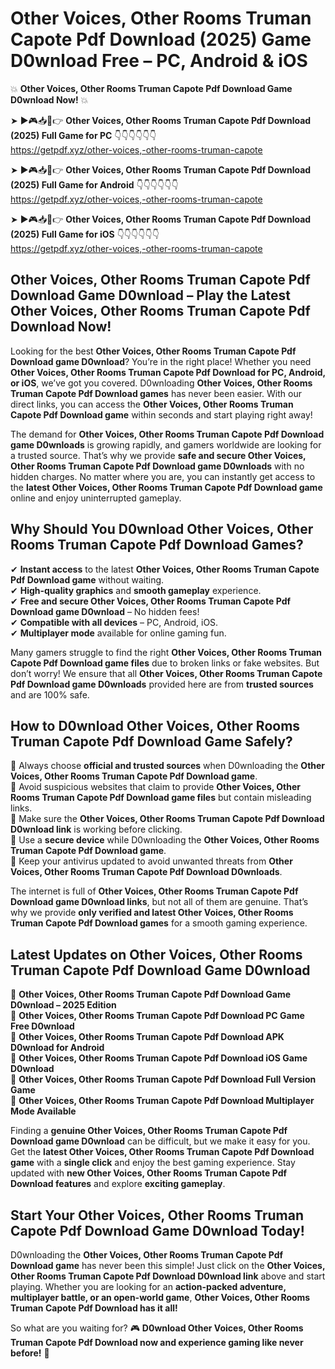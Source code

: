 # Other Voices, Other Rooms Truman Capote Pdf Download (2025) Game D0wnload Free – PC, Android & iOS

💥 **Other Voices, Other Rooms Truman Capote Pdf Download Game D0wnload Now!** 💥  

➤ ►🎮📥📱👉 **Other Voices, Other Rooms Truman Capote Pdf Download (2025) Full Game for PC** 👇👇👇👇👇👇  
https://getpdf.xyz/other-voices,-other-rooms-truman-capote  

➤ ►🎮📥📱👉 **Other Voices, Other Rooms Truman Capote Pdf Download (2025) Full Game for Android** 👇👇👇👇👇👇  
https://getpdf.xyz/other-voices,-other-rooms-truman-capote  

➤ ►🎮📥📱👉 **Other Voices, Other Rooms Truman Capote Pdf Download (2025) Full Game for iOS** 👇👇👇👇👇👇  
https://getpdf.xyz/other-voices,-other-rooms-truman-capote  

## Other Voices, Other Rooms Truman Capote Pdf Download Game D0wnload – Play the Latest Other Voices, Other Rooms Truman Capote Pdf Download Now!

Looking for the best **Other Voices, Other Rooms Truman Capote Pdf Download game D0wnload**? You’re in the right place! Whether you need **Other Voices, Other Rooms Truman Capote Pdf Download for PC, Android, or iOS**, we’ve got you covered. D0wnloading **Other Voices, Other Rooms Truman Capote Pdf Download games** has never been easier. With our direct links, you can access the **Other Voices, Other Rooms Truman Capote Pdf Download game** within seconds and start playing right away!  

The demand for **Other Voices, Other Rooms Truman Capote Pdf Download game D0wnloads** is growing rapidly, and gamers worldwide are looking for a trusted source. That’s why we provide **safe and secure Other Voices, Other Rooms Truman Capote Pdf Download game D0wnloads** with no hidden charges. No matter where you are, you can instantly get access to the **latest Other Voices, Other Rooms Truman Capote Pdf Download game** online and enjoy uninterrupted gameplay.  

## **Why Should You D0wnload Other Voices, Other Rooms Truman Capote Pdf Download Games?**  

✔ **Instant access** to the latest **Other Voices, Other Rooms Truman Capote Pdf Download game** without waiting.  
✔ **High-quality graphics** and **smooth gameplay** experience.  
✔ **Free and secure Other Voices, Other Rooms Truman Capote Pdf Download game D0wnload** – No hidden fees!  
✔ **Compatible with all devices** – PC, Android, iOS.  
✔ **Multiplayer mode** available for online gaming fun.  

Many gamers struggle to find the right **Other Voices, Other Rooms Truman Capote Pdf Download game files** due to broken links or fake websites. But don’t worry! We ensure that all **Other Voices, Other Rooms Truman Capote Pdf Download game D0wnloads** provided here are from **trusted sources** and are 100% safe.  

## **How to D0wnload Other Voices, Other Rooms Truman Capote Pdf Download Game Safely?**  

📌 Always choose **official and trusted sources** when D0wnloading the **Other Voices, Other Rooms Truman Capote Pdf Download game**.  
📌 Avoid suspicious websites that claim to provide **Other Voices, Other Rooms Truman Capote Pdf Download game files** but contain misleading links.  
📌 Make sure the **Other Voices, Other Rooms Truman Capote Pdf Download D0wnload link** is working before clicking.  
📌 Use a **secure device** while D0wnloading the **Other Voices, Other Rooms Truman Capote Pdf Download game**.  
📌 Keep your antivirus updated to avoid unwanted threats from **Other Voices, Other Rooms Truman Capote Pdf Download D0wnloads**.  

The internet is full of **Other Voices, Other Rooms Truman Capote Pdf Download game D0wnload links**, but not all of them are genuine. That’s why we provide **only verified and latest Other Voices, Other Rooms Truman Capote Pdf Download games** for a smooth gaming experience.  

## **Latest Updates on Other Voices, Other Rooms Truman Capote Pdf Download Game D0wnload**  

🔹 **Other Voices, Other Rooms Truman Capote Pdf Download Game D0wnload – 2025 Edition**  
🔹 **Other Voices, Other Rooms Truman Capote Pdf Download PC Game Free D0wnload**  
🔹 **Other Voices, Other Rooms Truman Capote Pdf Download APK D0wnload for Android**  
🔹 **Other Voices, Other Rooms Truman Capote Pdf Download iOS Game D0wnload**  
🔹 **Other Voices, Other Rooms Truman Capote Pdf Download Full Version Game**  
🔹 **Other Voices, Other Rooms Truman Capote Pdf Download Multiplayer Mode Available**  

Finding a **genuine Other Voices, Other Rooms Truman Capote Pdf Download game D0wnload** can be difficult, but we make it easy for you. Get the **latest Other Voices, Other Rooms Truman Capote Pdf Download game** with a **single click** and enjoy the best gaming experience. Stay updated with **new Other Voices, Other Rooms Truman Capote Pdf Download features** and explore **exciting gameplay**.  

## **Start Your Other Voices, Other Rooms Truman Capote Pdf Download Game D0wnload Today!**  

D0wnloading the **Other Voices, Other Rooms Truman Capote Pdf Download game** has never been this simple! Just click on the **Other Voices, Other Rooms Truman Capote Pdf Download D0wnload link** above and start playing. Whether you are looking for an **action-packed adventure, multiplayer battle, or an open-world game**, **Other Voices, Other Rooms Truman Capote Pdf Download has it all!**  

So what are you waiting for? 🎮 **D0wnload Other Voices, Other Rooms Truman Capote Pdf Download now and experience gaming like never before!** 🚀  